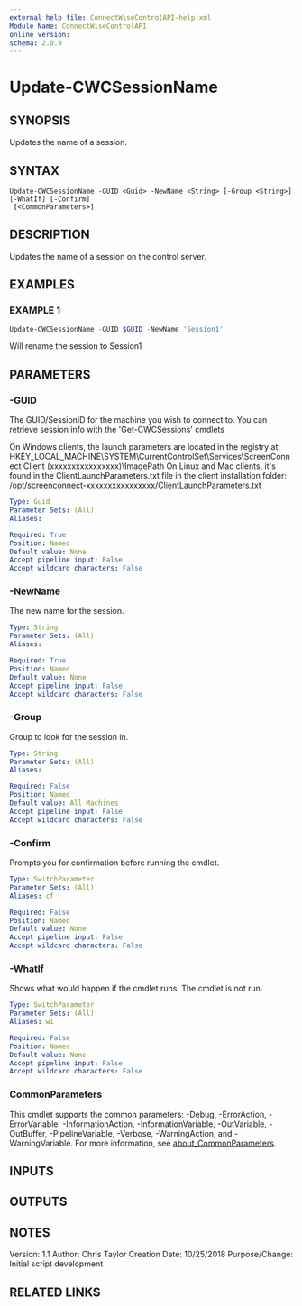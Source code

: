 ```yaml
---
external help file: ConnectWiseControlAPI-help.xml
Module Name: ConnectWiseControlAPI
online version:
schema: 2.0.0
---
```


# Update-CWCSessionName

## SYNOPSIS
Updates the name of a session.

## SYNTAX

```
Update-CWCSessionName -GUID <Guid> -NewName <String> [-Group <String>] [-WhatIf] [-Confirm]
 [<CommonParameters>]
```

## DESCRIPTION
Updates the name of a session on the control server.

## EXAMPLES

### EXAMPLE 1
```powershell
Update-CWCSessionName -GUID $GUID -NewName 'Session1'
```

Will rename the session to Session1

## PARAMETERS

### -GUID
The GUID/SessionID for the machine you wish to connect to.
You can retrieve session info with the 'Get-CWCSessions' cmdlets

On Windows clients, the launch parameters are located in the registry at:
    HKEY_LOCAL_MACHINE\SYSTEM\CurrentControlSet\Services\ScreenConnect Client (xxxxxxxxxxxxxxxx)\ImagePath
On Linux and Mac clients, it's found in the ClientLaunchParameters.txt file in the client installation folder:
    /opt/screenconnect-xxxxxxxxxxxxxxxx/ClientLaunchParameters.txt

```yaml
Type: Guid
Parameter Sets: (All)
Aliases:

Required: True
Position: Named
Default value: None
Accept pipeline input: False
Accept wildcard characters: False
```

### -NewName
The new name for the session.

```yaml
Type: String
Parameter Sets: (All)
Aliases:

Required: True
Position: Named
Default value: None
Accept pipeline input: False
Accept wildcard characters: False
```

### -Group
Group to look for the session in.

```yaml
Type: String
Parameter Sets: (All)
Aliases:

Required: False
Position: Named
Default value: All Machines
Accept pipeline input: False
Accept wildcard characters: False
```

### -Confirm
Prompts you for confirmation before running the cmdlet.

```yaml
Type: SwitchParameter
Parameter Sets: (All)
Aliases: cf

Required: False
Position: Named
Default value: None
Accept pipeline input: False
Accept wildcard characters: False
```

### -WhatIf
Shows what would happen if the cmdlet runs. The cmdlet is not run.

```yaml
Type: SwitchParameter
Parameter Sets: (All)
Aliases: wi

Required: False
Position: Named
Default value: None
Accept pipeline input: False
Accept wildcard characters: False
```

### CommonParameters
This cmdlet supports the common parameters: -Debug, -ErrorAction, -ErrorVariable, -InformationAction, -InformationVariable, -OutVariable, -OutBuffer, -PipelineVariable, -Verbose, -WarningAction, and -WarningVariable. For more information, see [about_CommonParameters](http://go.microsoft.com/fwlink/?LinkID=113216).

## INPUTS

## OUTPUTS

## NOTES
Version:        1.1
Author:         Chris Taylor
Creation Date:  10/25/2018
Purpose/Change: Initial script development

## RELATED LINKS
